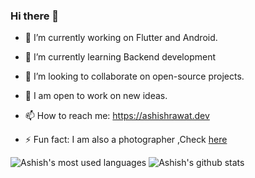 ### Hi there 👋

- 🔭  I’m currently working on Flutter and Android.

- 🌱  I’m currently learning Backend development

- 👯  I’m looking to collaborate on open-source projects.

- 💫  I am open to work on new ideas.

- 📫  How to reach me: https://ashishrawat.dev

- ⚡  Fun fact: I am also a photographer ,Check [here](https://500px.com/ashishrawat2911) 

![Ashish's most used languages](https://github-readme-stats.vercel.app/api/top-langs/?username=ashishrawat2911&theme=vue) ![Ashish's github stats](https://github-readme-stats.wasabeef.vercel.app/api?username=ashishrawat2911&show_icons=true&line_height=21&show_icons=true&theme=vue)
